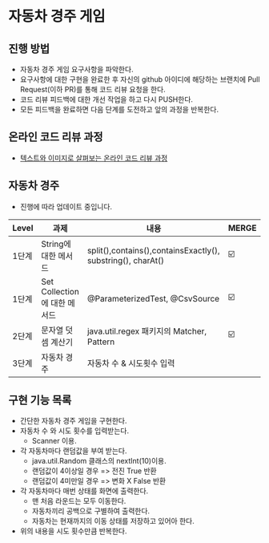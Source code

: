 # 자동차 경주 게임

## 진행 방법
* 자동차 경주 게임 요구사항을 파악한다.
* 요구사항에 대한 구현을 완료한 후 자신의 github 아이디에 해당하는 브랜치에 Pull Request(이하 PR)를 통해 코드 리뷰 요청을 한다.
* 코드 리뷰 피드백에 대한 개선 작업을 하고 다시 PUSH한다.
* 모든 피드백을 완료하면 다음 단계를 도전하고 앞의 과정을 반복한다.

## 온라인 코드 리뷰 과정
* [텍스트와 이미지로 살펴보는 온라인 코드 리뷰 과정](https://github.com/next-step/nextstep-docs/tree/master/codereview)

##  자동차 경주
- 진행에 따라 업데이트 중입니다.

| Level | 과제 | 내용 | MERGE |
| ------ | -- | -- |----------- |
| 1단계 | String에 대한 메서드 | split(),contains(),containsExactly(), substring(), charAt()| ☑️
| 1단계 | Set Collection에 대한 메서드 |  @ParameterizedTest, @CsvSource | ☑️
| 2단계 | 문자열 덧셈 계산기 |  java.util.regex 패키지의 Matcher, Pattern  | ☑️
| 3단계 | 자동차 경주 | 자동차 수 & 시도횟수 입력 | 


## 구현 기능 목록
* 간단한 자동차 경주 게임을 구현한다.
* 자동차 수 와 시도 횟수를 입력받는다.
   * Scanner 이용.
* 각 자동차마다 랜덤값을 부여 받는다.
    * java.util.Random 클래스의 nextInt(10)이용.
    * 랜덤값이 4이상일 경우 => 전진 True 반환
    * 랜덤값이 4미만일 경우 => 변화 X False 반환
* 각 자동차마다 매번 상태를 화면에 출력한다.
    * 맨 처음 라운드는 모두 이동한다.
    * 자동차끼리 공백으로 구별하여 출력한다.
    * 자동차는 현재까지의 이동 상태를 저장하고 있어아 한다.
* 위의 내용을 시도 횟수만큼 반복한다.


